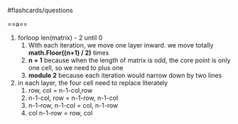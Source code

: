 #flashcards/questions

==a==
1. forloop len(matrix) - 2 until 0
	1. With each iteration, we move one layer inward. we move totally **math.Floor((n+1) / 2)** times
	2. **n + 1** because when the length of matrix is odd, the core point is only one cell, so we need to plus one
	3. **module 2** because each iteration would narrow down by two lines
2. in each layer, the four cell need to replace literately
	1.  row, col = n-1-col,row
	2. n-1-col, row = n-1-row, n-1-col
	3. n-1-row, n-1-col = col, n-1-row
	4. col n-1-row = row, col
<!--SR:!2024-11-08,3,250-->